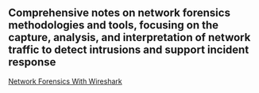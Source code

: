 ## Comprehensive notes on network forensics methodologies and tools, focusing on the capture, analysis, and interpretation of network traffic to detect intrusions and support incident response

[Network Forensics With Wireshark](https://blog.cyber5w.com/network_forensics_with_wireshark)
<br></br>
[]()
<br></br>
[]()
<br></br>
[]()
<br></br>
[]()
<br></br>
[]()
<br></br>
[]()
<br></br>
[]()
<br></br>
[]()
<br></br>
[]()
<br></br>
[]()
<br></br>
[]()
<br></br>
[]()
<br></br>
